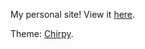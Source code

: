 My personal site! View it [here](https://johnryanmal.github.io).

Theme: [Chirpy](https://github.com/cotes2020/jekyll-theme-chirpy).
